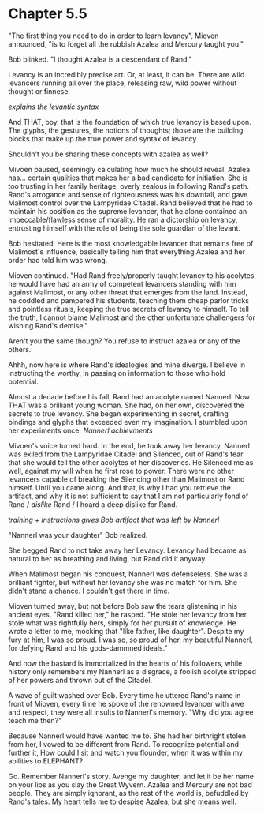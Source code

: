 
# Chapter 5.5 

"The first thing you need to do in order to learn levancy", Mioven announced, "is to forget all the rubbish Azalea and Mercury taught you." 

Bob blinked. "I thought Azalea is a descendant of Rand."

Levancy is an incredibly precise art. Or, at least, it can be. There are wild levancers running all over the place, releasing raw, wild power without thought or finnese. 

*explains the levantic syntax*

And THAT, boy, that is the foundation of which true levancy is based upon. 
The glyphs, the gestures, the notions of thoughts; those are the building blocks that make up the true power and syntax of levancy. 

Shouldn't you be sharing these concepts with azalea as well?


Mivoen paused, seemingly calculating how much he should reveal. 
Azalea has... certain qualities that makes her a bad candidate for initiation. She is too trusting in her family heritage, overly zealous in following Rand's path. Rand's arrogance and sense of righteousness was his downfall, and gave Malimost control over the Lampyridae Citadel. Rand believed that he had to maintain his position as the supreme levancer, that he alone contained an impeccable/flawless sense of morality. He ran a dictorship on levancy, entrusting himself with the role of being the sole guardian of the levant. 

Bob hesitated. Here is the most knowledgable levancer that remains free of Malimost's influence, basically telling him that everything Azalea and her order had told him was wrong. 

Mioven continued. "Had Rand freely/properly taught levancy to his acolytes, he would have had an army of competent levancers standing with him against Malimost, or any other threat that emerges from the land. Instead, he coddled and pampered his students, teaching them cheap parlor tricks and pointless rituals, keeping the true secrets of levancy to himself. To tell the truth, I cannot blame Malimost and the other unfortunate challengers for wishing Rand's demise."

Aren't you the same though? You refuse to instruct azalea or any of the others. 

Ahhh, now here is where Rand's idealogies and mine diverge. I believe in instructing the worthy, in passing on information to those who hold potential. 

Almost a decade before his fall, Rand had an acolyte named Nannerl. Now THAT was a brilliant young woman. She had, on her own, discovered the secrets to true levancy. She began experimenting in secret, crafting bindings and glyphs that exceeded even my imagination. I stumbled upon her experiments once; *Nannerl achievments*

Mivoen's voice turned hard. 
In the end, he took away her levancy. Nannerl was exiled from the Lampyridae Citadel and Silenced, out of Rand's fear that she would tell the other acolytes of her discoveries. He Silenced me as well, against my will when he first rose to power. There were no other levancers capable of breaking the Silencing other than Malimost or Rand himself. Until you came along. And that, is why I had you retrieve the artifact, and why it is not sufficient to say that I am not particularly fond of Rand / *dislike* Rand / I hoard a deep dislike for Rand. 



*training + instructions*
*gives Bob artifact that was left by Nannerl*



"Nannerl was your daughter" Bob realized. 

She begged Rand to not take away her Levancy. Levancy had became as natural to her as breathing and living, but Rand did it anyway. 

When Malimost began his conquest, Nannerl was defenseless. She was a brilliant fighter, but without her levancy she was no match for him. She didn't stand a chance. I couldn't get there in time. 

Mioven turned away, but not before Bob saw the tears glistening in his ancient eyes. "Rand killed her," he rasped. "He stole her levancy from her, stole what was rightfully hers, simply for her pursuit of knowledge. He wrote a letter to me, mocking that "like father, like daughter". Despite my fury at him, I was so proud. I was so, so proud of her, my beautiful Nannerl, for defying Rand and his gods-dammned ideals."


And now the bastard is immortalized in the hearts of his followers, while history only remembers my Nannerl as a disgrace, a foolish acolyte stripped of her powers and thrown out of the Citadel. 


A wave of guilt washed over Bob. Every time he uttered Rand's name in front of Mioven, every time he spoke of the renowned levancer with awe and respect, they were all insults to Nannerl's memory. 
"Why did you agree teach me then?"


Because Nannerl would have wanted me to. 
She had her birthright stolen from her, 
I vowed to be different from Rand. To recognize potential and further it, 
How could I sit and watch you flounder, when it was within my abilities to ELEPHANT?


Go. Remember Nannerl's story. Avenge my daughter, and let it be her name on your lips as you slay the Great Wyvern. 
Azalea and Mercury are not bad people. They are simply ignorant, as the rest of the world is, befuddled by Rand's tales. 
My heart tells me to despise Azalea, but she means well. 




